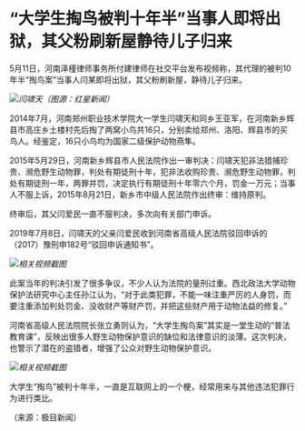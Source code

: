 # “大学生掏鸟被判十年半”当事人即将出狱，其父粉刷新屋静待儿子归来

5月11日，河南泽槿律师事务所付建律师在社交平台发布视频称，其代理的被判10年半“掏鸟案”当事人闫某即将出狱，其父粉刷新屋，静待儿子归来。

![](https://inews.gtimg.com/om_bt/OYRsYVHnfQZsCrF4S6MOryIEkU7tTlLwIbiMBFXX_qKRsAA/1000)_闫啸天（图源：红星新闻）_

2014年7月，河南郑州职业技术学院大一学生闫啸天和同乡王亚军，在河南新乡辉县市高庄乡土楼村先后掏了两窝小鸟共16只，分别卖给郑州、洛阳、辉县市的买鸟人。经鉴定，16只小鸟均为国家二级保护动物燕隼。

2015年5月29日，河南新乡辉县市人民法院作出一审判决：闫啸天犯非法猎捕珍贵、濒危野生动物罪，判处有期徒刑十年，犯非法收购珍贵、濒危野生动物罪，判处有期徒刑一年，两罪并罚，决定执行有期徒刑十年零六个月，罚金一万元；当事人不服上诉，2015年8月21日，新乡市中级人民法院作出终审：维持原判。

终审后，其父闫爱民一直不服判决，多次向有关部门申诉。

2019年7月8日，闫啸天的父亲闫爱民收到河南省高级人民法院驳回申诉的（2017）豫刑申182号“驳回申诉通知书”。

![](https://inews.gtimg.com/om_bt/OyeZbIZCmVEi3beVJ8912vYadbTfchUOIsWK0RIgWZXCkAA/1000)_相关视频截图_

此案当年的判决引发了很多争议，不少人认为法院的量刑过重。西北政法大学动物保护法研究中心主任孙江认为，“对于此类犯罪，不能一味注重严厉的人身罚，而要注重添加判处罚金、没收财产等财产罚，并把这些财产用于动物法益的修复。”

河南省高级人民法院院长张立勇则认为，“大学生掏鸟案”其实是一堂生动的“普法教育课”，反映出很多人野生动物保护意识的缺位和法律意识的淡薄。这次判决，也警示了潜在的盗猎者，增强了公众对野生动物保护意识。

![](https://inews.gtimg.com/om_bt/OTZCxAVK9pemwT7j8qCyqswPanSj0aChmeXlcKDlMbdGwAA/1000)_相关视频截图_

大学生“掏鸟”被判十年半，一直是互联网上的一个梗，经常用来与其他违法犯罪行为进行类比。

（来源：极目新闻）

